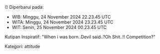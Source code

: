 ⏰ Diperbarui pada:
- WIB: Minggu, 24 November 2024 22.23.45 UTC
- WITA: Minggu, 24 November 2024 23.23.45 UTC
- WIT: Senin, 25 November 2024 00.23.45 UTC

Kutipan Inspiratif:
"When i was born..Devil said..?Oh Shit..!! Competition?"


Kategori: attitude

